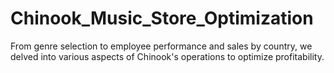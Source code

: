 # Chinook_Music_Store_Optimization
From genre selection to employee performance and sales by country, we delved into various aspects of Chinook's operations to optimize profitability. 
